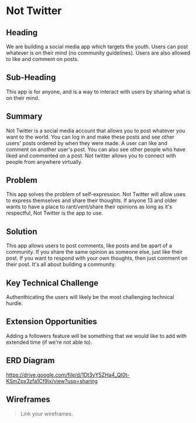 # Not Twitter # 


## Heading ##

We are building a social media app which targets the youth. Users can post whatever is on their mind (no community guidelines). Users are also allowed to like and comment on posts. 

## Sub-Heading ##

This app is for anyone, and is a way to interact with users by sharing what is on their mind.

## Summary ##
Not Twitter is a social media account that allows you to post whatever you want to the world. You can log in and make these posts and see other users' posts ordered by when they were made. A user can like and comment on another user's post. You can also see other people who have liked and commented on a post. Not twitter allows you to connect with people from anywhere virtually.

## Problem ##

This app solves the problem of self-expression. Not Twitter will allow uses to express themselves and share their thoughts. If anyone 13 and older wants to have a place to rant/vent/share their opinions as long as it's respectful, Not Twitter is the app to use.

## Solution ##

This app allows users to post comments, like posts and be apart of a community. If you share the same opinion as someone else, just like their post. If you want to respond with your own thoughts, then just comment on their post. It's all about building a community.

## Key Technical Challenge ##

Authenthicating the users will likely be the most challenging technical hurdle.

## Extension Opportunities ##

Adding a followers feature will be something that we would like to add with extended time (if we're not able to).

## ERD Diagram
  https://drive.google.com/file/d/1Dt3yY5ZHa4_QI0t-KSmZpx3zfa1Cf9ix/view?usp=sharing

## Wireframes
  > Link your wireframes.